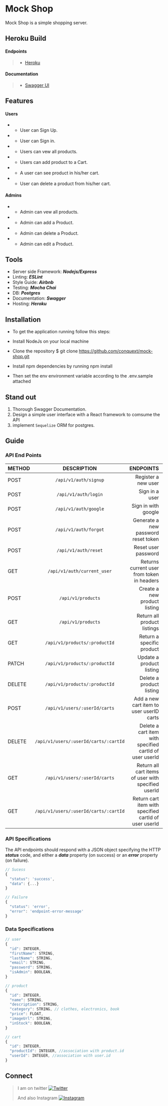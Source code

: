 # **Mock Shop**

Mock Shop is a simple shopping server.

## Heroku Build

#### Endpoints

> - [Heroku](https://mock-shop-1.herokuapp.com/)

#### Documentation

> - [Swagger UI](https://mock-shop-1.herokuapp.com/docs)

## Features

>

#### Users

- - User can Sign Up.
- - User can Sign in.
- - Users can vew all products.
- - Users can add product to a Cart.
- - A user can see product in his/her cart.
- - User can delete a product from his/her cart.

#### Admins

- - Admin can vew all products.
- - Admin can add a Product.
- - Admin can delete a Product.
- - Admin can edit a Product.

## Tools

- Server side Framework: **_Nodejs/Express_**
- Linting: **_ESLint_**
- Style Guide: **_Airbnb_**
- Testing: **_Mocha Chai_**
- DB: **_Postgres_**
- Documentation: **_Swagger_**
- Hosting: **_Heroku_**

## Installation

- To get the application running follow this steps:

* Install NodeJs on your local machine
* Clone the repository \$ git clone https://github.com/conquext/mock-shop.git
* Install npm dependencies by running npm install

* Then set the env environment variable according to the .env.sample attached

## Stand out

1. Thorough Swagger Documentation.
2. Design a simple user interface with a React framework to comsume the API
3. implement `Sequelize` ORM for postgres.

## Guide

### API End Points

| METHOD |              DESCRIPTION              |                                               ENDPOINTS |          ACCESS |
| ------ | :-----------------------------------: | ------------------------------------------------------: | --------------: |
| POST   |         `/api/v1/auth/signup`         |                                     Register a new user |    Public / All |
| POST   |         `/api/v1/auth/login`          |                                          Sign in a user |    Public / All |
| POST   |         `/api/v1/auth/google`         |                                     Sign in with google |    Public / All |
| POST   |         `/api/v1/auth/forgot`         |                     Generate a new password reset token |    Public / All |
| POST   |         `/api/v1/auth/reset`          |                                     Reset user password |    Public / All |
| GET    |      `/api/v1/auth/current_user`      |              Returns current user from token in headers |  Private / User |
| POST   |          `/api/v1/products`           |                            Create a new product listing | Private / Admin |
| GET    |          `/api/v1/products`           |                             Return all product listings |   Private / All |
| GET    |     `/api/v1/products/:productId`     |                               Return a specific product |   Private / All |
| PATCH  |     `/api/v1/products/:productId`     |                                Update a product listing | Private / Admin |
| DELETE |     `/api/v1/products/:productId`     |                                Delete a product listing | Private / Admin |
| POST   |     `/api/v1/users/:userId/carts`     |                Add a new cart item to user userID carts |  Private / User |
| DELETE | `/api/v1/users/:userId/carts/:cartId` | Delete a cart item with specified cartId of user userId |  Private / User |
| GET    |     `/api/v1/users/:userId/carts`     |     Return all cart items of user with specified userId |  Private / User |
| GET    | `/api/v1/users/:userId/carts/:cartId` |   Return cart item with specified cartId of user userId |  Private / User |

### API Specifications

The API endpoints should respond with a JSON object specifying the HTTP **_status_** code, and either a **_data_** property (on success) or an **_error_** property (on failure).

```javascript
// Sucess
{
  "status": 'success',
  "data": {...}
}

// Failure
{
  "status": 'error',
  "error": 'endpoint-error-message'
}
```

### Data Specifications

```javascript
// user
{
  "id": INTEGER,
  "firstName": STRING,
  "lastName": STRING,
  "email": STRING,
  "password": STRING,
  "isAdmin": BOOLEAN,
}

// product
{
  "id": INTEGER,
  "name": STRING,
  "description": STRING,
  "category": STRING, // clothes, electronics, book
  "price": FLOAT,
  "imageUrl": STRING,
  "inStock": BOOLEAN,
}

// cart
{
  "id": INTEGER,
  "productId": INTEGER, //association with product.id
  "userId": INTEGER, //association with user.id
}
```

## Connect

> I am on twitter [![Twitter](https://img.icons8.com/color/50/000000/twitter.png)](www.twitter.com/rash3ye)
>
> And also Instagram [![Instagram](https://img.icons8.com/color/48/000000/instagram-new.png)](https://www.instagram.com/thexxplanet)
